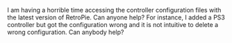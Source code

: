 I am having a horrible time accessing the controller configuration files with the latest version of RetroPie. Can anyone help? For instance, I added a PS3 controller but got the configuration wrong and it is not intuitive to delete a wrong configuration. Can anybody help?